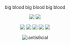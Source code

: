 <p align=center>big blood big blood big blood</p>


<p align="center">
  <a href="https://github.com/antis6cial"><img src="https://img.shields.io/github/followers/antis6cial?style=for-the-badge"></img></a>
  <a href="https://github.com/antis6cial"><img src="https://img.shields.io/github/stars/antis6cial?style=for-the-badge"></img></a>
  </a>
</p>

<p align="center">
  <a href="https://github.com/antis6cial"><img src="https://img.shields.io/badge/python-3670A0?style=for-the-badge&logo=python&logoColor=ffdd54"></a>
  <a href="https://github.com/antis6cial"><img src="https://img.shields.io/badge/html5-%23E34F26.svg?style=for-the-badge&logo=html5&logoColor=white"></a>
  <a href="https://github.com/antis6cial"><img src="https://img.shields.io/badge/css3-%231572B6.svg?style=for-the-badge&logo=css3&logoColor=white"></a>
  <a href="https://github.com/antis6cial"><img src="https://img.shields.io/badge/javascript-%23323330.svg?style=for-the-badge&logo=javascript&logoColor=%23F7DF1E"></a>
  <a href="https://github.com/antis6cial"><img src="https://img.shields.io/badge/typescript-%23007ACC.svg?style=for-the-badge&logo=typescript&logoColor=white"></a>
</p>

<p align="center"><img src="https://count.getloli.com/get/@:antis6cial" alt=":antis6cial" /></p>
